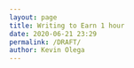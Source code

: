 ```yaml
--- 
layout: page
title: Writing to Earn 1 hour
date: 2020-06-21 23:29
permalink: /DRAFT/ 
author: Kevin Olega 
--- 
```




